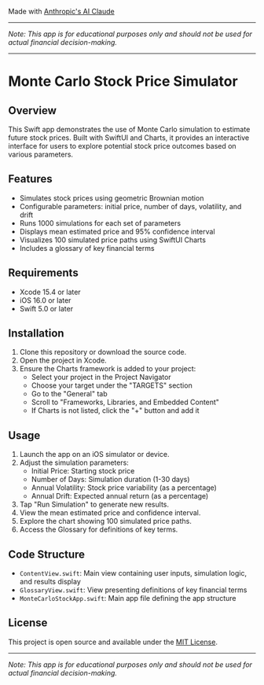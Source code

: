 Made with [Anthropic's AI Claude](https://claude.ai/login)

- - - -

_Note: This app is for educational purposes only and should not be used for actual financial decision-making._

- - - -

# Monte Carlo Stock Price Simulator

## Overview

This Swift app demonstrates the use of Monte Carlo simulation to estimate future stock prices. Built with SwiftUI and Charts, it provides an interactive interface for users to explore potential stock price outcomes based on various parameters.

## Features

- Simulates stock prices using geometric Brownian motion
- Configurable parameters: initial price, number of days, volatility, and drift
- Runs 1000 simulations for each set of parameters
- Displays mean estimated price and 95% confidence interval
- Visualizes 100 simulated price paths using SwiftUI Charts
- Includes a glossary of key financial terms

## Requirements

- Xcode 15.4 or later
- iOS 16.0 or later
- Swift 5.0 or later

## Installation

1. Clone this repository or download the source code.
2. Open the project in Xcode.
3. Ensure the Charts framework is added to your project:
   - Select your project in the Project Navigator
   - Choose your target under the "TARGETS" section
   - Go to the "General" tab
   - Scroll to "Frameworks, Libraries, and Embedded Content"
   - If Charts is not listed, click the "+" button and add it

## Usage

1. Launch the app on an iOS simulator or device.
2. Adjust the simulation parameters:
   - Initial Price: Starting stock price
   - Number of Days: Simulation duration (1-30 days)
   - Annual Volatility: Stock price variability (as a percentage)
   - Annual Drift: Expected annual return (as a percentage)
3. Tap "Run Simulation" to generate new results.
4. View the mean estimated price and confidence interval.
5. Explore the chart showing 100 simulated price paths.
6. Access the Glossary for definitions of key terms.

## Code Structure

- `ContentView.swift`: Main view containing user inputs, simulation logic, and results display
- `GlossaryView.swift`: View presenting definitions of key financial terms
- `MonteCarloStockApp.swift`: Main app file defining the app structure

## License

This project is open source and available under the [MIT License](LICENSE).

---

_Note: This app is for educational purposes only and should not be used for actual financial decision-making._
